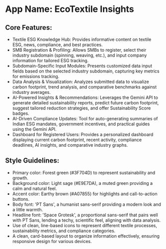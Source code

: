 # **App Name**: EcoTextile Insights

## Core Features:

- Textile ESG Knowledge Hub: Provides informative content on textile ESG, news, compliance, and best practices.
- SMB Registration & Profiling: Allows SMBs to register, select their industry subdomain (spinning, weaving, etc.), and input company information for tailored ESG tracking.
- Subdomain-Specific Input Modules: Presents customized data input fields based on the selected industry subdomain, capturing key metrics for emissions tracking.
- Data Analysis & Visualization: Analyzes submitted data to visualize carbon footprint, trend analysis, and comparative benchmarks against industry averages.
- AI-Powered Insights & Recommendations: Leverages the Gemini API to generate detailed sustainability reports, predict future carbon footprint, suggest tailored reduction strategies, and offer Sustainability Score badges.
- AI-Driven Compliance Updates: Tool for auto-generating summaries of Indian ESG mandates, government incentives, and practical guides using the Gemini API.
- Dashboard for Registered Users: Provides a personalized dashboard displaying current carbon footprint, recent activity, compliance deadlines, AI insights, and comparative industry graphs.

## Style Guidelines:

- Primary color: Forest green (#3F704D) to represent sustainability and growth.
- Background color: Light sage (#E9E7DA), a muted green providing a calm and natural feel.
- Accent color: Earthy brown (#A07855) for highlights and call-to-action buttons.
- Body font: 'PT Sans', a humanist sans-serif providing a modern look and a little warmth.
- Headline font: 'Space Grotesk', a proportional sans-serif that pairs well with PT Sans, lending a techy, scientific feel, aligning with data analysis.
- Use of clean, line-based icons to represent different textile processes, sustainability metrics, and compliance categories.
- A clean, card-based layout to organize information effectively, ensuring responsive design for various devices.